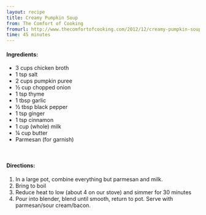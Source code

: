 ```yaml
---
layout: recipe
title: Creamy Pumpkin Soup
from: The Comfort of Cooking
fromurl: http://www.thecomfortofcooking.com/2012/12/creamy-pumpkin-soup.html
time: 45 minutes
---
```


#### Ingredients:

* 3 cups chicken broth
* 1 tsp salt
* 2 cups pumpkin puree
* ½ cup chopped onion
* 1 tsp thyme
* 1 tbsp garlic
* ½ tbsp black pepper
* 1 tsp ginger
* 1 tsp cinnamon
* 1 cup (whole) milk
* ¼ cup butter
* Parmesan (for garnish)

<br>

#### Directions:

1. In a large pot, combine everything but parmesan and milk.
2. Bring to boil
3. Reduce heat to low (about 4 on our stove) and simmer for 30 minutes
4. Pour into blender, blend until smooth, return to pot.  Serve with parmesan/sour cream/bacon.  
